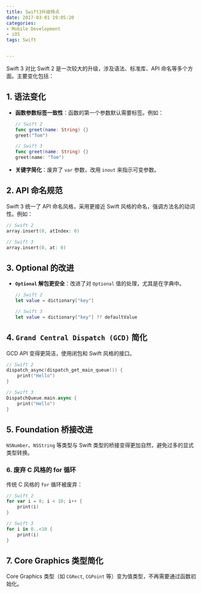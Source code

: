 ```yaml
---
title: Swift3升级特点
date: 2017-03-01 19:05:20
categories: 
- Mobile Development 
- iOS
tags: Swift


---
```




Swift 3 对比 Swift 2 是一次较大的升级，涉及语法、标准库、API 命名等多个方面。主要变化包括：

## 1. 语法变化

- **函数参数标签一致性**：函数的第一个参数默认需要标签。例如：

  ```swift
  // Swift 2
  func greet(name: String) {}
  greet("Tom")
  
  // Swift 3
  func greet(name: String) {}
  greet(name: "Tom")
  ```

- **关键字简化**：废弃了 `var` 参数，改用 `inout` 来指示可变参数。

## 2. API 命名规范

Swift 3 统一了 API 命名风格，采用更接近 Swift 风格的命名，强调方法名的动词性。例如：

```swift
// Swift 2
array.insert(0, atIndex: 0)

// Swift 3
array.insert(0, at: 0)
```

## 3. Optional 的改进

- **`Optional` 解包更安全**：改进了对 `Optional` 值的处理，尤其是在字典中。

  ```swift
  // Swift 2
  let value = dictionary["key"]
  
  // Swift 3
  let value = dictionary["key"] ?? defaultValue
  ```

## 4. `Grand Central Dispatch (GCD)` 简化

GCD API 变得更简洁，使用闭包和 Swift 风格的接口。

```swift
// Swift 2
dispatch_async(dispatch_get_main_queue()) {
    print("Hello")
}

// Swift 3
DispatchQueue.main.async {
    print("Hello")
}
```

## 5. Foundation 桥接改进

`NSNumber`、`NSString` 等类型与 Swift 类型的桥接变得更加自然，避免过多的显式类型转换。

### 6. 废弃 C 风格的 for 循环

传统 C 风格的 `for` 循环被废弃：

```swift
// Swift 2
for var i = 0; i < 10; i++ {
    print(i)
}

// Swift 3
for i in 0..<10 {
    print(i)
}
```

## 7. Core Graphics 类型简化

Core Graphics 类型（如 `CGRect`, `CGPoint` 等）变为值类型，不再需要通过函数初始化。

